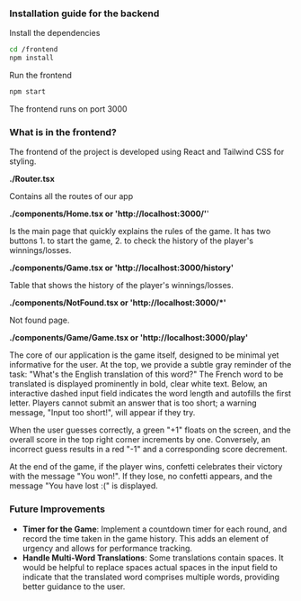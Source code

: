 ### Installation guide for the backend
Install the dependencies

```sh
cd /frontend
npm install
```

Run the frontend

```sh
npm start
```

The frontend runs on port 3000

### What is in the frontend?
The frontend of the project is developed using React and Tailwind CSS for styling.

**./Router.tsx**

Contains all the routes of our app

**./components/Home.tsx or 'http://localhost:3000/'**'

Is the main page that quickly explains the rules of the game.
It has two buttons 1. to start the game, 2. to check the history of the player's winnings/losses.

**./components/Game.tsx or 'http://localhost:3000/history'**

Table that shows the history of the player's winnings/losses.

**./components/NotFound.tsx or 'http://localhost:3000/\*'**

Not found page.

**./components/Game/Game.tsx or 'http://localhost:3000/play'**

The core of our application is the game itself, designed to be minimal yet informative for the user. At the top, we provide a subtle gray reminder of the task: "What's the English translation of this word?" The French word to be translated is displayed prominently in bold, clear white text. Below, an interactive dashed input field indicates the word length and autofills the first letter. Players cannot submit an answer that is too short; a warning message, "Input too short!", will appear if they try.

When the user guesses correctly, a green "+1" floats on the screen, and the overall score in the top right corner increments by one. Conversely, an incorrect guess results in a red "-1" and a corresponding score decrement.

At the end of the game, if the player wins, confetti celebrates their victory with the message "You won!". If they lose, no confetti appears, and the message "You have lost :(" is displayed.


### Future Improvements
- **Timer for the Game**: Implement a countdown timer for each round, and record the time taken in the game history. This adds an element of urgency and allows for performance tracking.
- **Handle Multi-Word Translations**: Some translations contain spaces. It would be helpful to replace spaces actual spaces in the input field to indicate that the translated word comprises multiple words, providing better guidance to the user.
